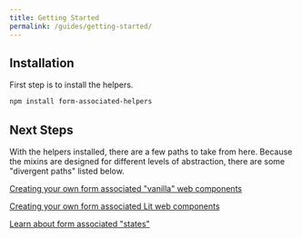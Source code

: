 ```yaml
---
title: Getting Started
permalink: /guides/getting-started/
---
```


## Installation

First step is to install the helpers.

```bash
npm install form-associated-helpers
```

## Next Steps

With the helpers installed, there are a few paths to take from here. Because the mixins are designed for different levels
of abstraction, there are some "divergent paths" listed below.

[Creating your own form associated "vanilla" web components](/guides/create-a-vanilla-textarea/)

[Creating your own form associated Lit web components](/guides/create-a-lit-textarea/)

[Learn about form associated "states"](/references/understanding-form-states)

<!-- [Writing your own "adapter" for your library.](/guides/writing-your-own-adapter/) -->


